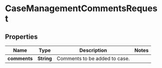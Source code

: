 
# CaseManagementCommentsRequest

## Properties
Name | Type | Description | Notes
------------ | ------------- | ------------- | -------------
**comments** | **String** | Comments to be added to case. | 



